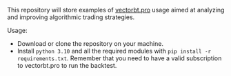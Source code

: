 This repository will store examples of [vectorbt.pro](https://vectorbt.pro/) usage aimed at analyzing and improving algorithmic trading strategies.

Usage:

- Download or clone the repository on your machine.
- Install `python 3.10` and all the required modules with `pip install -r requirements.txt`. Remember that you need to have a valid subscription to vectorbt.pro to run the backtest.
